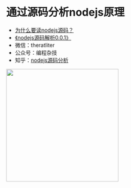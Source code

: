 # 通过源码分析nodejs原理<br/>
* [为什么要读nodejs源码？](https://zhuanlan.zhihu.com/p/350625461)<br/>
* [《nodejs源码解析0.0.1》](https://11111-1252105172.cos.ap-shanghai.myqcloud.com/Nodejs%E6%BA%90%E7%A0%81%E5%89%96%E6%9E%900.0.1.pdf
)<br/>
* 微信：theratliter<br /> 
* 公众号：编程杂技 <br />
* 知乎：[nodejs源码分析](https://www.zhihu.com/column/c_1094251741922619392)

<img src="https://img-blog.csdnimg.cn/20200721120248775.png?x-oss-process=image/watermark,type_ZmFuZ3poZW5naGVpdGk,shadow_10,text_aHR0cHM6Ly9ibG9nLmNzZG4ubmV0L1RIRUFOQVJLSA==,size_16,color_FFFFFF,t_70" alt="" width="300" height="300" align="bottom" />


